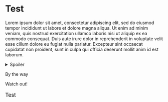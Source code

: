 # Test

Lorem ipsum dolor sit amet,
consectetur adipiscing elit,
sed do eiusmod tempor incididunt ut labore et dolore magna aliqua.
Ut enim ad minim veniam,
quis nostrud exercitation
ullamco laboris nisi ut aliquip ex ea commodo consequat.
Duis aute irure dolor in reprehenderit in voluptate velit esse cillum dolore
eu fugiat nulla pariatur.
Excepteur sint occaecat cupidatat non proident,
sunt in culpa qui officia deserunt mollit anim id est laborum.
<details>
<summary>Spoiler</summary><pre><code>console.log("hello")
</code></pre>
<details>
<summary>Spoiler</summary><p><strong>Lorem</strong></p>

<pre><code>print("hello")
</code></pre>
</details><p></p>
</details><div class="alert alert-info" role="alert"><p>By the way</p>
</div><div class="alert alert-warning" role="alert"><p>Watch out!</p>
</div><span class="badge badge-pill badge-primary" style="font-size:1.2em; background-color:#fbb03b; color:black"><p>Test</p>
</span>